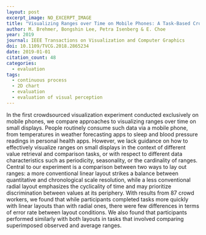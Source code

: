 ```yaml
---
layout: post
excerpt_image: NO_EXCERPT_IMAGE
title: "Visualizing Ranges over Time on Mobile Phones: A Task-Based Crowdsourced Evaluation"
author: M. Brehmer, Bongshin Lee, Petra Isenberg & E. Choe
year: 2019
journal: IEEE Transactions on Visualization and Computer Graphics
doi: 10.1109/TVCG.2018.2865234
date: 2019-01-01
citation_count: 48
categories:
  - evaluation
tags:
  - continuous process
  - 2D chart
  - evaluation
  - evaluation of visual perception
---
```

In the first crowdsourced visualization experiment conducted exclusively on mobile phones, we compare approaches to visualizing ranges over time on small displays. People routinely consume such data via a mobile phone, from temperatures in weather forecasting apps to sleep and blood pressure readings in personal health apps. However, we lack guidance on how to effectively visualize ranges on small displays in the context of different value retrieval and comparison tasks, or with respect to different data characteristics such as periodicity, seasonality, or the cardinality of ranges. Central to our experiment is a comparison between two ways to lay out ranges: a more conventional linear layout strikes a balance between quantitative and chronological scale resolution, while a less conventional radial layout emphasizes the cyclicality of time and may prioritize discrimination between values at its periphery. With results from 87 crowd workers, we found that while participants completed tasks more quickly with linear layouts than with radial ones, there were few differences in terms of error rate between layout conditions. We also found that participants performed similarly with both layouts in tasks that involved comparing superimposed observed and average ranges.
